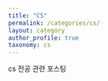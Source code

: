 ```yaml
---
title: "CS"
permalink: /categories/cs/
layout: category
author_profile: true
taxonomy: cs
---
```


cs 전공 관련 포스팅